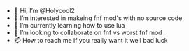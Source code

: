 - 👋 Hi, I’m @Holycool2
- 👀 I’m interested in makeing fnf mod's with no source code
- 🌱 I’m currently learning how to use lua
- 💞️ I’m looking to collaborate on fnf vs worst fnf mod
- 📫 How to reach me if you really want it well bad luck

<!---
Holycool2/Holycool2 is a ✨ special ✨ repository because its `README.md` (this file) appears on your GitHub profile.
You can click the Preview link to take a look at your changes.
--->

